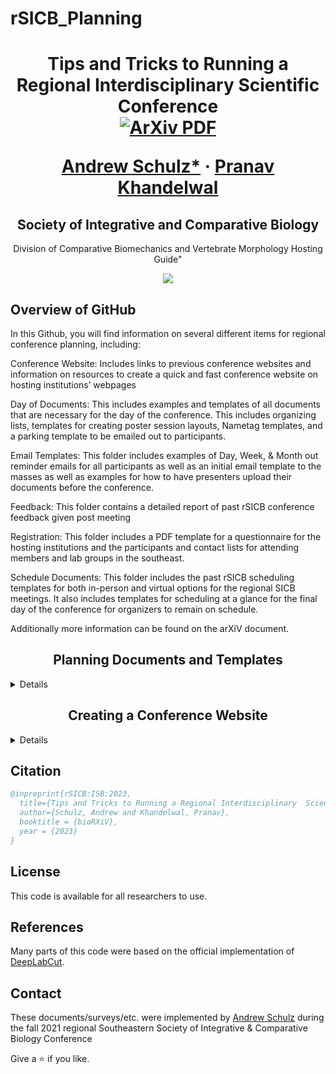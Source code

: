 # rSICB_Planning

<p align="center">

  <h1 align="center">Tips and Tricks to Running a Regional Interdisciplinary  Scientific Conference
    <br>
    <a href='https://www.schulzscience.com/'>
    <img src='https://img.shields.io/badge/arxiv-report-red' alt='ArXiv PDF' 
  </h1>
  <p align="center">
    <a href="https://www.schulzscience.com/"><strong>Andrew Schulz*</strong></a>
    ·
    <a href="https://prnvkhndlwl.github.io/"><strong>Pranav Khandelwal</strong></a>

  </p>
  <h2 align="center">Society of Integrative and Comparative Biology </h2>
 <div align="center">Division of Comparative Biomechanics and Vertebrate Morphology Hosting Guide" </div>
 <div align="center">
  </div>
</p>
<p float="center">
  <div align="center">
  <img src="assets/sinc_tsr.gif" />
  </div>
</p>

<!-- | Paper Video                                                                                                | Qualitative Results                                                                                                |
|------------------------------------------------------------------------------------------------------------|--------------------------------------------------------------------------------------------------------------------|
| [![PaperVideo](https://img.youtube.com/vi/vidid/0.jpg)](https://www.youtube.com/) | -->

## Overview of GitHub

In this Github, you will find information on several different items for regional conference planning, including: 

Conference Website: Includes links to previous conference websites and information on resources to create a quick and fast conference website on hosting institutions’ webpages 

Day of Documents: This includes examples and templates of all documents that are necessary for the day of the conference. This includes organizing lists, templates for creating poster session layouts, Nametag templates, and a parking template to be emailed out to participants.  

Email Templates: This folder includes examples of Day, Week, & Month out reminder emails for all participants as well as an initial email template to the masses as well as examples for how to have presenters upload their documents before the conference.  

Feedback: This folder contains a detailed report of past rSICB conference feedback given post meeting 

Registration: This folder includes a PDF template for a questionnaire for the hosting institutions and the participants and contact lists for attending members and lab groups in the southeast.  

Schedule Documents: This folder includes the past rSICB scheduling templates for both in-person and virtual options for the regional SICB meetings. It also includes templates for scheduling at a glance for the final day of the conference for organizers to remain on schedule.  

Additionally more information can be found on the arXiV document. 

<h2 align="center">Planning Documents and Templates</h2>

<details>
  <summary>Details</summary>
In the folder, we have provided both raw 3D scan files as ready-to-print STL files of the Pel's scaly-tailed squirrel.

Access the files here:
```bash
git clone https://github.com/Aschulz94/ScalySquirrel
```

After that do this to install DistillBERT:

</details>


<h2 align="center">Creating a Conference Website</h2>

 <details>
  <summary>Details</summary>

<div align="center"><em>There is no need to do this step if you have followed the instructions and have done it for TEACH. Just use the ones from TEACH.</em></div>

</details>
 
## Citation

```bibtex
@inpreprint{rSICB:ISB:2023,
  title={Tips and Tricks to Running a Regional Interdisciplinary  Scientific Conference},
  author={Schulz, Andrew and Khandelwal, Pranav},
  booktitle = {bioRXiV},
  year = {2023}
}

```
## License
This code is available for all researchers to use.

## References
Many parts of this code were based on the official implementation of [DeepLabCut](https://github.com/DeepLabCut/DeepLabCut).

## Contact

These documents/surveys/etc. were implemented by [Andrew Schulz](https://www.schulzscience.com/) during the fall 2021 regional Southeastern Society of Integrative & Comparative Biology Conference

Give a ⭐ if you like.




